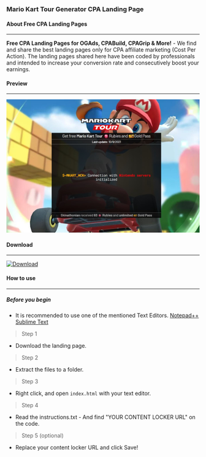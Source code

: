 ### Mario Kart Tour Generator CPA Landing Page
#### About Free CPA Landing Pages
---
**Free CPA Landing Pages for OGAds, CPABuild, CPAGrip & More!** - We find and share the best landing pages only for CPA affiliate marketing (Cost Per Action). The landing pages shared here have been coded by professionals and intended to increase your conversion rate and consecutively boost your earnings.


#### Preview
---
![Landing Page Preview](https://github.com/cpa-landing-pages-generator/mario-kart-tour-generator-landing-page/blob/main/preview.JPG?raw=true)

#### Download
---
[<img src="http://svgshare.com/i/28_.svg" width="40%" alt="Download" />](https://mega.nz/file/oUpAERyS#707QyenB3rwvrjYiUwxHw98R4NBiarYrxKunsQoLvRA)

#### How to use
---

##### Before you begin
- It is recommended to use one of the mentioned Text Editors.
[Notepad++](https://notepad-plus-plus.org/download/v7.4.2.html)
[Sublime Text](https://www.sublimetext.com/3)

> Step 1
- Download the landing page.

> Step 2
- Extract the files to a folder.

> Step 3
- Right click, and open `index.html` with your text editor.

> Step 4
- Read the instructions.txt - And find "YOUR CONTENT LOCKER URL" on the code.

> Step 5 (optional)
- Replace your content locker URL and click Save!